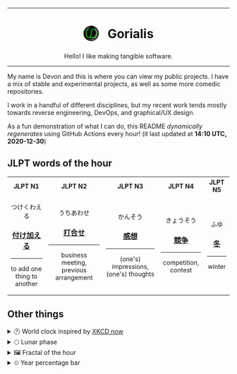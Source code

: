 ***

<h1 align="center">
<sub>
    <img src="readme/resources/avatar.png" height="36">
</sub>
&nbsp;
Gorialis
</h1>
<p align="center">
Hello! I like making tangible software.
</p>

***

My name is Devon and this is where you can view my public projects. I have a mix of stable and experimental projects, as well as some more comedic repositories.

I work in a handful of different disciplines, but my recent work tends mostly towards reverse engineering, DevOps, and graphical/UX design.

As a fun demonstration of what I can do, this README *dynamically regenerates* using GitHub Actions every hour! (it last updated at **14:10 UTC, 2020-12-30**)

<h2>JLPT words of the hour</h2>
<table>
    <tr>
        <th>JLPT N1</th>
        <th>JLPT N2</th>
        <th>JLPT N3</th>
        <th>JLPT N4</th>
        <th>JLPT N5</th>
    </tr>
    <tr>
        <td>
            <p align="center">つけくわえる</p>
            <h3 align="center"><b><a href="https://jisho.org/search/%E4%BB%98%E3%81%91%E5%8A%A0%E3%81%88%E3%82%8B">付け加える</a></b></h3>
            <hr>
            <p align="center">to add one thing to another</p>
        </td>
        <td>
            <p align="center">うちあわせ</p>
            <h3 align="center"><b><a href="https://jisho.org/search/%E6%89%93%E5%90%88%E3%81%9B">打合せ</a></b></h3>
            <hr>
            <p align="center">business meeting,<wbr> previous arrangement</p>
        </td>
        <td>
            <p align="center">かんそう</p>
            <h3 align="center"><b><a href="https://jisho.org/search/%E6%84%9F%E6%83%B3">感想</a></b></h3>
            <hr>
            <p align="center">(one's) impressions,<wbr> (one's) thoughts</p>
        </td>
        <td>
            <p align="center">きょうそう</p>
            <h3 align="center"><b><a href="https://jisho.org/search/%E7%AB%B6%E4%BA%89">競争</a></b></h3>
            <hr>
            <p align="center">competition,<wbr> contest</p>
        </td>
        <td>
            <p align="center">ふゆ</p>
            <h3 align="center"><b><a href="https://jisho.org/search/%E5%86%AC">冬</a></b></h3>
            <hr>
            <p align="center">winter</p>
        </td>
    </tr>
</table>

<h2>Other things</h2>
<details>
<summary>🕑  World clock inspired by <a href="https://xkcd.com/now">XKCD now</a></summary>

> <img src="generated/now.png" width="512">

</details>
<details>
<summary>🌕 Lunar phase</summary>

The moon is approximately 55.93% through its phase (Full Moon).

</details>
<details>
<summary>&#x1f5bc; Fractal of the hour</summary>

> <img src="generated/fractal.png" width="512">

</details>
<details>
<summary>&#x23f2; Year percentage bar</summary>
<pre><code>2020 [███████████████████▁] 99.61%</code></pre>
</details>
